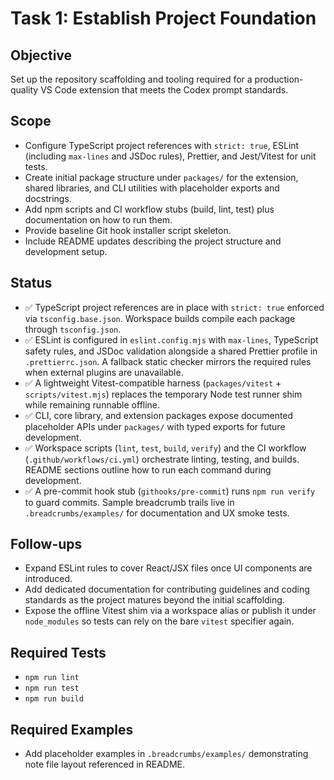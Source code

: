 # Task 1: Establish Project Foundation

## Objective

Set up the repository scaffolding and tooling required for a production-quality VS Code extension that meets the Codex prompt standards.

## Scope

- Configure TypeScript project references with `strict: true`, ESLint (including `max-lines` and JSDoc rules), Prettier, and Jest/Vitest for unit tests.
- Create initial package structure under `packages/` for the extension, shared libraries, and CLI utilities with placeholder exports and docstrings.
- Add npm scripts and CI workflow stubs (build, lint, test) plus documentation on how to run them.
- Provide baseline Git hook installer script skeleton.
- Include README updates describing the project structure and development setup.

## Status

- ✅ TypeScript project references are in place with `strict: true` enforced via `tsconfig.base.json`. Workspace builds compile each package through `tsconfig.json`.
- ✅ ESLint is configured in `eslint.config.mjs` with `max-lines`, TypeScript safety rules, and JSDoc validation alongside a shared Prettier profile in `.prettierrc.json`. A fallback static checker mirrors the required rules when external plugins are unavailable.
- ✅ A lightweight Vitest-compatible harness (`packages/vitest` + `scripts/vitest.mjs`) replaces the temporary Node test runner shim while remaining runnable offline.
- ✅ CLI, core library, and extension packages expose documented placeholder APIs under `packages/` with typed exports for future development.
- ✅ Workspace scripts (`lint`, `test`, `build`, `verify`) and the CI workflow (`.github/workflows/ci.yml`) orchestrate linting, testing, and builds. README sections outline how to run each command during development.
- ✅ A pre-commit hook stub (`githooks/pre-commit`) runs `npm run verify` to guard commits. Sample breadcrumb trails live in `.breadcrumbs/examples/` for documentation and UX smoke tests.

## Follow-ups

- Expand ESLint rules to cover React/JSX files once UI components are introduced.
- Add dedicated documentation for contributing guidelines and coding standards as the project matures beyond the initial scaffolding.
- Expose the offline Vitest shim via a workspace alias or publish it under `node_modules` so tests can rely on the bare `vitest` specifier again.

## Required Tests

- `npm run lint`
- `npm run test`
- `npm run build`

## Required Examples

- Add placeholder examples in `.breadcrumbs/examples/` demonstrating note file layout referenced in README.
